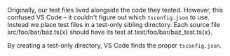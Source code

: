Originally, our test files lived alongside the code they tested. However, this confused VS Code – it couldn't figure out which `tsconfig.json` to use. Instead we place test files in a test-only sibling directory. Each source file src/foo/bar/baz.ts{x} should have its test at test/foo/bar/baz_test.ts{x}.

By creating a test-only directory, VS Code finds the proper `tsconfig.json`.
